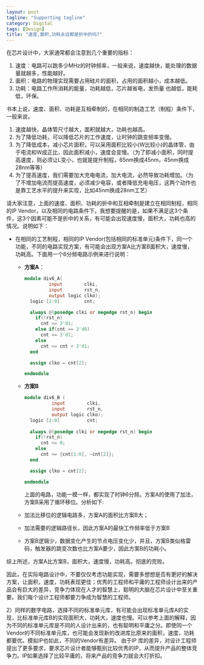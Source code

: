 ```yaml
---
layout: post
tagline: "Supporting tagline"
category: Digital
tags: [Design]
title: "速度,面积,功耗永远都是折中的吗?"
---
```


在芯片设计中，大家通常都会注意到几个重要的指标：

1. 速度：电路可以跑多少MHz的时钟频率，一般来说，速度越快，能处理的数据量就越多，性能越好。
2. 面积：电路的物理实现需要占用硅片的面积，占用的面积越小，成本越低。
3. 功耗：电路工作所消耗的能量，功耗越低，芯片越省电，发热量 也越低，能耗低，环保。

书本上说，速度、面积、功耗是互相牵制的，在相同的制造工艺（制程）条件下，一般来说，

1. 速度越快，晶体管尺寸越大，面积就越大，功耗也越高。
2. 为了降低功耗，可以降低芯片的工作速度，让时钟的跳变频率变慢。
3. 为了降低成本，减小芯片面积，可以采用面积比较小(W比较小)的晶体管，由于电流和W成正比，因此面积减小，速度会变慢。（为了即减小面积，同时提高速度，则必须让L变小，也就是提升制程，65nm换成45nm，45nm换成28nm等等）
4. 为了提高速度，我们需要加大充电电流，加大电流，必然导致功耗增加。（为了不增加电流而提高速度，必须减少电容，或者降低充电电压，这两个动作也是靠工艺水平的提升来实现，比如45nm换成28nm工艺）

请大家注意，上面的速度、面积、功耗的折中和互相牵制是建立在相同制程，相同的IP Vendor，以及相同的电路条件下。我想要提醒的是，如果不满足这3个条件，这3个因素可能不是折中的关系，有可能会出现速度慢，面积大，功耗也高的情况。说明如下：

- 在相同的工艺制程，相同的IP Vendor(包括相同的标准单元)条件下，同一个功能，不同的电路实现方案，有可能会出现方案A比方案B面积大，速度慢，功耗高。下面用一个6分频电路示例来进行说明：

  -  **方案A**：
  
     ```verilog
     module div6_A(
     	      input 	   clki,
     	      input 	   rst_n,
     	      output logic clko);
       logic [2:0] 		   cnt;
     
       always @(posedge clki or negedge rst_n) begin
         if(!rst_n)
           cnt <= 3'd1;
         else if(cnt == 3'd6)
           cnt <= 3'd1;
         else
           cnt <= cnt + 3'd1;
       end
     
       assign clko = cnt[2];
     
     endmodule
     ```
  
     
  
  -  **方案B**
  
     ```verilog
     module div6_B (
     	       input 	    clki,
     	       input 	    rst_n,
     	       output logic clko);
       logic [2:0] 		    cnt;
       
       always @(posedge clki or negedge rst_n) begin
         if(!rst_n)
           cnt <= 0;
         else
           cnt <= {cnt[1:0], ~cnt[2]};
       end
     
       assign clko = cnt[2];
     
     endmodule
     ```
  
       
  
     上面的电路，功能一模一样，都实现了时钟6分频。方案A的使用了加法， 方案B采用了循环移位。分析如下:
  
  -  加法比移位的逻辑电路多，方案A的面积比方案B大；
  
  -  加法需要的逻辑路径长，因此方案A的最快工作频率低于方案B
  -  方案B逻辑少，数据变化产生的节点电压变化少，并且，方案B类似格雷码，触发器的跳变次数也比方案A要少，因此方案B的功耗小。

 综上所述，方案A比方案B，面积大，速度慢，功耗高。彻底的完败。

因此，在实际电路设计中，不要仅仅考虑功能实现，需要多想想是否有更好的解决方案，让面积，速度，功耗表现更佳；优秀的工程师和平庸的工程师设计出来的产品会有巨大的差异，竞争力体现在人才的智慧上，聪明的大脑在芯片设计中至关重要。我们每个设计工程师都要力争成为智慧的工程师。

 

2）同样的数字电路，选择不同的标准单元库，有可能会出现标准单元库A的实现，比标准单元库B的实现面积大，功耗大，速度也慢。可以参考上面的解释，因为不同的标准单元库是不同的人设计出来的，也有聪明和平庸之分。即使同一个Vendor的不同标准单元库，也可能会发现新的改进库比原来的面积，速度，功耗都要优。模拟IP也如此，不同的Vendor有差异。 由于IP  库的差异，对设计工程师提出了更多要求，要求芯片设计者能够甄别比较优秀的IP，从而提升产品的整体竞争力。IP如果选择了比较平庸的，将来产品的竞争力就会大打折扣。

